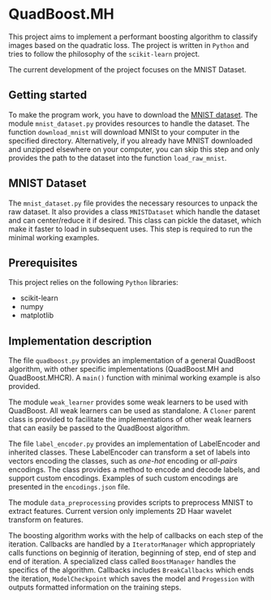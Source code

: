 # QuadBoost.MH

This project aims to implement a performant boosting algorithm to classify images based on the quadratic loss. The project is written in `Python` and tries to follow the philosophy of the `scikit-learn` project.

The current development of the project focuses on the MNIST Dataset.

## Getting started

To make the program work, you have to download the [MNIST dataset](http://yann.lecun.com/exdb/mnist/). The module `mnist_dataset.py` provides resources to handle the dataset. The function `download_mnist` will download MNISt to your computer in the specified directory. Alternatively, if you already have MNIST downloaded and unzipped elsewhere on your computer, you can skip this step and only provides the path to the dataset into the function `load_raw_mnist`.

## MNIST Dataset

The `mnist_dataset.py` file provides the necessary resources to unpack the raw dataset. It also provides a class `MNISTDataset` which handle the dataset and can center/reduce it if desired. This class can pickle the dataset, which make it faster to load in subsequent uses. This step is required to run the minimal working examples.

## Prerequisites

This project relies on the following `Python` libraries:
- scikit-learn
- numpy
- matplotlib

## Implementation description

The file `quadboost.py` provides an implementation of a general QuadBoost algorithm, with other specific implementations (QuadBoost.MH and QuadBoost.MHCR).
A `main()` function with minimal working example is also provided.

The module `weak_learner` provides some weak learners to be used with QuadBoost. All weak learners can be used as standalone. A `Cloner` parent class is provided to facilitate the implementations of other weak learners that can easily be passed to the QuadBoost algorithm.

The file `label_encoder.py` provides an implementation of LabelEncoder and inherited classes. These LabelEncoder can transform a set of labels into vectors encoding the classes, such as _one-hot_ encoding or _all-pairs_ encodings. The class provides a method to encode and decode labels, and support custom encodings. Examples of such custom encodings are presented in the `encodings.json` file.

The module `data_preprocessing` provides scripts to preprocess MNIST to extract features. Current version only implements 2D Haar wavelet transform on features.

The boosting algorithm works with the help of callbacks on each step of the iteration. Callbacks are handled by a `IteratorManager` which appropriately calls functions on beginnig of iteration, beginning of step, end of step and end of iteration. A specialized class called `BoostManager` handles the specifics of the algorithm. Callbacks includes `BreakCallbacks` which ends the iteration, `ModelCheckpoint` which saves the model and `Progession` with outputs formatted information on the training steps.
